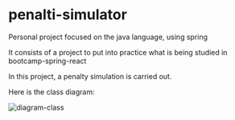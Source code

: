 # penalti-simulator
Personal project focused on the java language, using spring


It consists of a project to put into practice what is being studied in bootcamp-spring-react


In this project, a penalty simulation is carried out.


Here is the class diagram:


![diagram-class](https://github.com/gefersonholdorf/penalti-simulator/assets/68699314/5775f20b-78b4-42e5-9257-aa38ff061e28)
